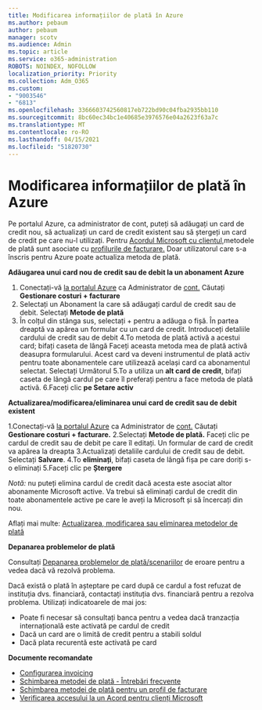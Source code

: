 ```yaml
---
title: Modificarea informațiilor de plată în Azure
ms.author: pebaum
author: pebaum
manager: scotv
ms.audience: Admin
ms.topic: article
ms.service: o365-administration
ROBOTS: NOINDEX, NOFOLLOW
localization_priority: Priority
ms.collection: Adm_O365
ms.custom:
- "9003546"
- "6813"
ms.openlocfilehash: 3366603742560817eb722bd90c04fba2935bb110
ms.sourcegitcommit: 8bc60ec34bc1e40685e3976576e04a2623f63a7c
ms.translationtype: MT
ms.contentlocale: ro-RO
ms.lasthandoff: 04/15/2021
ms.locfileid: "51820730"
---
```

# <a name="change-payment-information-in-azure"></a>Modificarea informațiilor de plată în Azure

Pe portalul Azure, ca administrator de cont, puteți să adăugați un card de credit nou, să actualizați un card de credit existent sau să ștergeți un card de credit pe care nu-l utilizați. Pentru [Acordul Microsoft cu clientul,](https://docs.microsoft.com/azure/billing/billing-how-to-change-credit-card?WT.mc_id=Portal-Microsoft_Azure_Support#check-access-to-a-microsoft-customer-agreement)metodele de plată sunt asociate cu [profilurile de facturare.](https://docs.microsoft.com/azure/billing/billing-how-to-change-credit-card?WT.mc_id=Portal-Microsoft_Azure_Support#change-payment-method-for-a-billing-profile) Doar utilizatorul care s-a înscris pentru Azure poate actualiza metoda de plată.

**Adăugarea unui card nou de credit sau de debit la un abonament Azure**

1. Conectați-vă [la portalul Azure](https://portal.azure.com/) ca Administrator de [cont.](https://docs.microsoft.com/azure/billing/billing-subscription-transfer?WT.mc_id=Portal-Microsoft_Azure_Support#whoisaa) Căutați **Gestionare costuri + facturare**
2. Selectați un Abonament la care să adăugați cardul de credit sau de debit. Selectați **Metode de plată**
3. În colțul din stânga sus, selectați + pentru a adăuga o fișă. În partea dreaptă va apărea un formular cu un card de credit. Introduceți detaliile cardului de credit sau de debit 4.To metoda de plată activă a acestui card; bifați caseta de lângă Faceți aceasta metoda mea de plată activă deasupra formularului. Acest card va deveni instrumentul de plată activ pentru toate abonamentele care utilizează același card ca abonamentul selectat. Selectați Următorul 5.To a utiliza un **alt card de credit**, bifați caseta de lângă cardul pe care îl preferați pentru a face metoda de plată activă. 
6.Faceți clic **pe Setare activ**

**Actualizarea/modificarea/eliminarea unui card de credit sau de debit existent**

1.Conectați-vă [la portalul Azure](https://portal.azure.com/) ca Administrator de [cont.](https://docs.microsoft.com/azure/billing/billing-subscription-transfer?WT.mc_id=Portal-Microsoft_Azure_Support#whoisaa) Căutați **Gestionare costuri + facturare.**
2.Selectați **Metode de plată.** Faceți clic pe cardul de credit sau de debit pe care îl editați. Un formular de card de credit va apărea la dreapta 3.Actualizați detaliile cardului de credit sau de debit. Selectați **Salvare**.
4.To **eliminați**, bifați caseta de lângă fișa pe care doriți s-o eliminați 5.Faceți clic pe **Ștergere**

_Notă:_ nu puteți elimina cardul de credit dacă acesta este asociat altor abonamente Microsoft active. Va trebui să eliminați cardul de credit din toate abonamentele active pe care le aveți la Microsoft și să încercați din nou.

Aflați mai multe: [Actualizarea, modificarea sau eliminarea metodelor de plată](https://docs.microsoft.com/azure/billing/billing-how-to-change-credit-card?WT.mc_id=Portal-Microsoft_Azure_Support)

**Depanarea problemelor de plată**

Consultați [Depanarea problemelor de plată/scenariilor](https://support.microsoft.com/help/4505172/troubleshooting-payment-issues) de eroare pentru a vedea dacă vă rezolvă problema.

Dacă există o plată în așteptare pe card după ce cardul a fost  refuzat de instituția dvs. financiară, contactați instituția dvs. financiară pentru a rezolva problema. Utilizați indicatoarele de mai jos:

- Poate fi necesar să consultați banca pentru a vedea dacă tranzacția internațională este activată pe cardul de credit
- Dacă un card are o limită de credit pentru a stabili soldul
- Dacă plata recurentă este activată pe card

**Documente recomandate**

- [Configurarea invoicing](https://azure.microsoft.com/pricing/invoicing/)
- [Schimbarea metodei de plată - Întrebări frecvente](https://docs.microsoft.com/azure/billing/billing-how-to-change-credit-card?WT.mc_id=Portal-Microsoft_Azure_Support#frequently-asked-questions)
- [Schimbarea metodei de plată pentru un profil de facturare](https://docs.microsoft.com/azure/billing/billing-how-to-change-credit-card?WT.mc_id=Portal-Microsoft_Azure_Support#change-payment-method-for-a-billing-profile)
- [Verificarea accesului la un Acord pentru clienți Microsoft](https://docs.microsoft.com/azure/billing/billing-how-to-change-credit-card?WT.mc_id=Portal-Microsoft_Azure_Support#check-access-to-a-microsoft-customer-agreement)